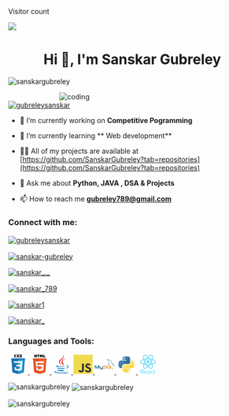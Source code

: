 <p align="center">

  Visitor count<br>

  <img src="https://profile-counter.glitch.me/SanskarGubreley/count.svg" />

</p>

<h1 align="center">Hi 👋, I'm Sanskar Gubreley</h1>

<p align="left"> <img src="https://komarev.com/ghpvc/?username=sanskargubreley&label=Profile%20views&color=0e75b6&style=flat" alt="sanskargubreley" /> </p>

<img align="right" alt="coding" width ="400" src="https://user-images.githubusercontent.com/46869388/89207039-b899e600-d5d7-11ea-90d0-c894383d35b4.gif">



<p align="left"> <a href="https://twitter.com/gubreleysanskar" target="blank"><img src="https://img.shields.io/twitter/follow/gubreleysanskar?logo=twitter&style=for-the-badge" alt="gubreleysanskar" /></a> </p>


- 🔭 I’m currently working on **Competitive Pogramming**


- 🌱 I’m currently learning ** Web development**


- 👨‍💻 All of my projects are available at [https://github.com/SanskarGubreley?tab=repositories](https://github.com/SanskarGubreley?tab=repositories)


- 💬 Ask me about **Python, JAVA , DSA & Projects**


- 📫 How to reach me **gubreley789@gmail.com**


<h3 align="left">Connect with me:</h3>

<p align="left">

<a href="https://twitter.com/gubreleysanskar" target="blank"><img align="center" src="https://raw.githubusercontent.com/rahuldkjain/github-profile-readme-generator/master/src/images/icons/Social/twitter.svg" alt="gubreleysanskar" height="30" width="40" /></a>

<a href="https://linkedin.com/in/sanskar-gubreley" target="blank"><img align="center" src="https://raw.githubusercontent.com/rahuldkjain/github-profile-readme-generator/master/src/images/icons/Social/linked-in-alt.svg" alt="sanskar-gubreley" height="30" width="40" /></a>

<a href="https://instagram.com/sanskar_._" target="blank"><img align="center" src="https://raw.githubusercontent.com/rahuldkjain/github-profile-readme-generator/master/src/images/icons/Social/instagram.svg" alt="sanskar_._" height="30" width="40" /></a>

<a href="https://www.codechef.com/users/sanskar_789" target="blank"><img align="center" src="https://pbs.twimg.com/profile_images/1477930785537605633/ROTVNVz7_400x400.jpg" alt="sanskar_789" height="30" width="40" /></a>

<a href="https://www.hackerrank.com/sanskar1" target="blank"><img align="center" src="https://raw.githubusercontent.com/rahuldkjain/github-profile-readme-generator/master/src/images/icons/Social/hackerrank.svg" alt="sanskar1" height="30" width="40" /></a>

<a href="https://www.leetcode.com/sanskar_" target="blank"><img align="center" src="https://raw.githubusercontent.com/rahuldkjain/github-profile-readme-generator/master/src/images/icons/Social/leet-code.svg" alt="sanskar_" height="30" width="40" /></a>

</p>


<h3 align="left">Languages and Tools:</h3>

<p align="left"> <a href="https://www.w3schools.com/css/" target="_blank" rel="noreferrer"> <img src="https://raw.githubusercontent.com/devicons/devicon/master/icons/css3/css3-original-wordmark.svg" alt="css3" width="40" height="40"/> </a> <a href="https://www.w3.org/html/" target="_blank" rel="noreferrer"> <img src="https://raw.githubusercontent.com/devicons/devicon/master/icons/html5/html5-original-wordmark.svg" alt="html5" width="40" height="40"/> </a> <a href="https://www.java.com" target="_blank" rel="noreferrer"> <img src="https://raw.githubusercontent.com/devicons/devicon/master/icons/java/java-original.svg" alt="java" width="40" height="40"/> </a> <a href="https://developer.mozilla.org/en-US/docs/Web/JavaScript" target="_blank" rel="noreferrer"> <img src="https://raw.githubusercontent.com/devicons/devicon/master/icons/javascript/javascript-original.svg" alt="javascript" width="40" height="40"/> </a> <a href="https://www.mysql.com/" target="_blank" rel="noreferrer"> <img src="https://raw.githubusercontent.com/devicons/devicon/master/icons/mysql/mysql-original-wordmark.svg" alt="mysql" width="40" height="40"/> </a> <a href="https://www.python.org" target="_blank" rel="noreferrer"> <img src="https://raw.githubusercontent.com/devicons/devicon/master/icons/python/python-original.svg" alt="python" width="40" height="40"/> </a> <a href="https://reactjs.org/" target="_blank" rel="noreferrer"> <img src="https://raw.githubusercontent.com/devicons/devicon/master/icons/react/react-original-wordmark.svg" alt="react" width="40" height="40"/> </a> </p>


<p><img align="left" src="https://github-readme-stats.vercel.app/api/top-langs?username=sanskargubreley&show_icons=true&locale=en&layout=compact" alt="sanskargubreley" /></p>


<p>&nbsp;<img align="center" src="https://github-readme-stats.vercel.app/api?username=sanskargubreley&show_icons=true&locale=en" alt="sanskargubreley" /></p>


<p><img align="center" src="https://github-readme-streak-stats.herokuapp.com/?user=sanskargubreley&" alt="sanskargubreley" /></p>
